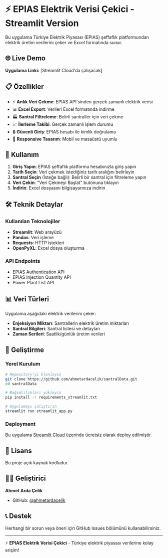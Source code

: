 # ⚡ EPIAS Elektrik Verisi Çekici - Streamlit Version

Bu uygulama Türkiye Elektrik Piyasası (EPIAS) şeffaflık platformundan elektrik üretim verilerini çeker ve Excel formatında sunar.

## 🌐 Live Demo

**Uygulama Linki:** [Streamlit Cloud'da çalışacak]

## 📋 Özellikler

- ⚡ **Anlık Veri Çekme**: EPIAS API'sinden gerçek zamanlı elektrik verisi
- 📊 **Excel Export**: Verileri Excel formatında indirme
- 🏭 **Santral Filtreleme**: Belirli santraller için veri çekme
- 📈 **İlerleme Takibi**: Gerçek zamanlı işlem durumu
- 🔒 **Güvenli Giriş**: EPIAS hesabı ile kimlik doğrulama
- 📱 **Responsive Tasarım**: Mobil ve masaüstü uyumlu

## 🚀 Kullanım

1. **Giriş Yapın**: EPIAS şeffaflık platformu hesabınızla giriş yapın
2. **Tarih Seçin**: Veri çekmek istediğiniz tarih aralığını belirleyin
3. **Santral Seçin** (İsteğe bağlı): Belirli bir santral için filtreleme yapın
4. **Veri Çekin**: "Veri Çekmeyi Başlat" butonuna tıklayın
5. **İndirin**: Excel dosyasını bilgisayarınıza indirin

## 🛠️ Teknik Detaylar

### Kullanılan Teknolojiler
- **Streamlit**: Web arayüzü
- **Pandas**: Veri işleme
- **Requests**: HTTP istekleri
- **OpenPyXL**: Excel dosya oluşturma

### API Endpoints
- EPIAS Authentication API
- EPIAS Injection Quantity API
- Power Plant List API

## 📊 Veri Türleri

Uygulama aşağıdaki elektrik verilerini çeker:
- **Enjeksiyon Miktarı**: Santrallerin elektrik üretim miktarları
- **Santral Bilgileri**: Santral listesi ve detayları
- **Zaman Serileri**: Saatlik/günlük üretim verileri

## 🔧 Geliştirme

### Yerel Kurulum
```bash
# Repository'yi klonlayın
git clone https://github.com/ahmetardacelik/santralData.git
cd santralData

# Bağımlılıkları yükleyin
pip install -r requirements_streamlit.txt

# Uygulamayı çalıştırın
streamlit run streamlit_app.py
```

### Deployment
Bu uygulama [Streamlit Cloud](https://streamlit.io/cloud) üzerinde ücretsiz olarak deploy edilmiştir.

## 📝 Lisans

Bu proje açık kaynak kodludur.

## 👨‍💻 Geliştirici

**Ahmet Arda Çelik**
- GitHub: [@ahmetardacelik](https://github.com/ahmetardacelik)

## 📞 Destek

Herhangi bir sorun veya öneri için GitHub Issues bölümünü kullanabilirsiniz.

---

⚡ **EPIAS Elektrik Verisi Çekici** - Türkiye elektrik piyasası verilerine kolay erişim! 
